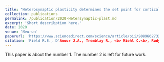 ```yaml
---
title: "Heterosynaptic plasticity determines the set point for cortical excitatory-inhibitory balance"
collection: publications
permalink: /publication/2020-Hetersynaptic-plast.md
excerpt: 'Short describption here.'
date: 2020
venue: 'Neuron'
paperurl: 'https://www.sciencedirect.com/science/article/pii/S0896627320301884'
citation: 'Field R.E., D'Amour J.A., Tremblay R., <b> Miehl C.<b>, Rudy B., Gjorgjieva J., Froemke R.C. (2020). &quot;Heterosynaptic plasticity determines the set point for cortical excitatory-inhibitory balance&quot; <i>Neuron 1</i>. 5:842-854.e4.'
---
```

This paper is about the number 1. The number 2 is left for future work.
